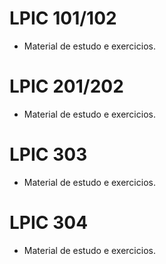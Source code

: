 # LPIC  101/102
- Material de estudo e exercicios.

# LPIC 201/202
- Material de estudo e exercicios.

# LPIC 303
- Material de estudo e exercicios.

# LPIC 304
- Material de estudo e exercicios.
